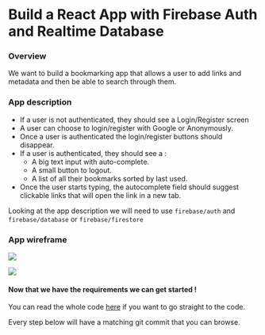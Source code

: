 

# Build a React App with Firebase Auth and Realtime Database

### Overview

We want to build a bookmarking app that allows a user to add links and metadata and then be able to search through them.

### App description

* If a user is not authenticated, they should see a Login/Register screen
* A user can choose to login/register with Google or Anonymously.
* Once a user is authenticated the login/register buttons should disappear.
* If a user is authenticated, they should see a : 
  * A big text input with auto-complete.
  * A small button to logout.
  * A list of all their bookmarks sorted by last used.
* Once the user starts typing, the autocomplete field should suggest clickable links that will open the link in a new tab.

Looking at the app description we will need to use `firebase/auth` and `firebase/database` or `firebase/firestore`

### App wireframe

![](../../.gitbook/assets/screen-shot-2018-08-20-at-4.45.59-pm.png)

![](../../.gitbook/assets/screen-shot-2018-08-21-at-11.48.50-am.png)

#### Now that we have the requirements we can get started !

You can read the whole code [here](https://github.com/rakannimer/react-firebase/tree/master/modules/tutorial-bookmarking-app) if you want to go straight to the code. 

Every step below will have a matching git commit that you can browse.



